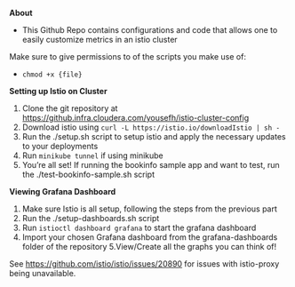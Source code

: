 **About**
* This Github Repo contains configurations and code that allows one to easily customize metrics in an istio cluster

Make sure to give permissions to of the scripts you make use of:
* `chmod +x {file}`

**Setting up Istio on Cluster**
1. Clone the git repository at https://github.infra.cloudera.com/yousefh/istio-cluster-config
2. Download istio using ``curl -L https://istio.io/downloadIstio | sh -``
3. Run the ./setup.sh script to setup istio and apply the necessary updates to your deployments
4. Run ``minikube tunnel`` if using minikube
5. You’re all set! If running the bookinfo sample app and want to test, run the ./test-bookinfo-sample.sh script

**Viewing Grafana Dashboard**
1. Make sure Istio is all setup, following the steps from the previous part
2. Run the ./setup-dashboards.sh script
3. Run ``istioctl dashboard grafana`` to start the grafana dashboard
4. Import your chosen Grafana dashboard from the grafana-dashboards folder of the repository
5.View/Create all the graphs you can think of!

See https://github.com/istio/istio/issues/20890 for issues with istio-proxy being unavailable.